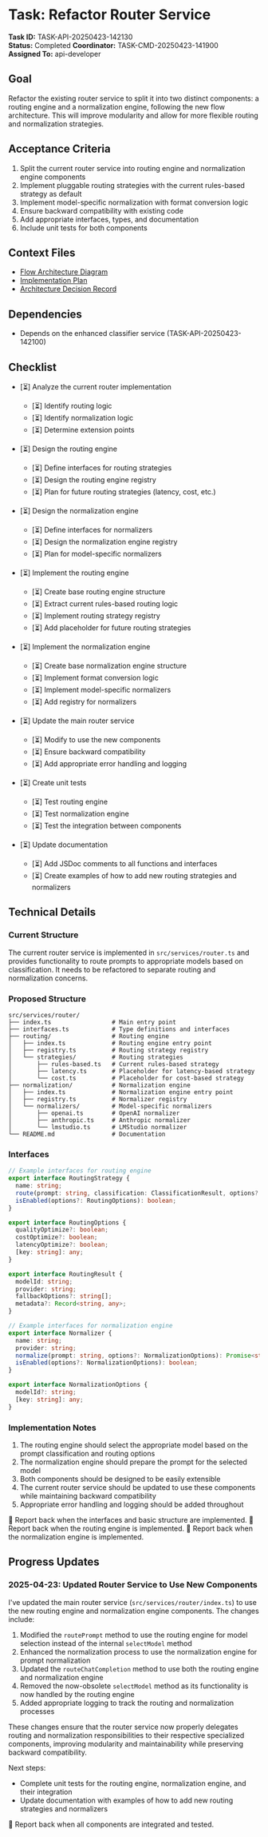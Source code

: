 # Task: Refactor Router Service

**Task ID:** TASK-API-20250423-142130  
**Status:** Completed
**Coordinator:** TASK-CMD-20250423-141900  
**Assigned To:** api-developer  

## Goal

Refactor the existing router service to split it into two distinct components: a routing engine and a normalization engine, following the new flow architecture. This will improve modularity and allow for more flexible routing and normalization strategies.

## Acceptance Criteria

1. Split the current router service into routing engine and normalization engine components
2. Implement pluggable routing strategies with the current rules-based strategy as default
3. Implement model-specific normalization with format conversion logic
4. Ensure backward compatibility with existing code
5. Add appropriate interfaces, types, and documentation
6. Include unit tests for both components

## Context Files

- [Flow Architecture Diagram](../visualizations/prompt-flow-architecture.md)
- [Implementation Plan](../planning/flow-implementation-plan.md)
- [Architecture Decision Record](../decisions/20250423-flow-architecture.md)

## Dependencies

- Depends on the enhanced classifier service (TASK-API-20250423-142100)

## Checklist

- [⏳] Analyze the current router implementation
  - [⏳] Identify routing logic
  - [⏳] Identify normalization logic
  - [⏳] Determine extension points

- [⏳] Design the routing engine
  - [⏳] Define interfaces for routing strategies
  - [⏳] Design the routing engine registry
  - [⏳] Plan for future routing strategies (latency, cost, etc.)

- [⏳] Design the normalization engine
  - [⏳] Define interfaces for normalizers
  - [⏳] Design the normalization engine registry
  - [⏳] Plan for model-specific normalizers

- [⏳] Implement the routing engine
  - [⏳] Create base routing engine structure
  - [⏳] Extract current rules-based routing logic
  - [⏳] Implement routing strategy registry
  - [⏳] Add placeholder for future routing strategies

- [⏳] Implement the normalization engine
  - [⏳] Create base normalization engine structure
  - [⏳] Implement format conversion logic
  - [⏳] Implement model-specific normalizers
  - [⏳] Add registry for normalizers

- [⏳] Update the main router service
  - [⏳] Modify to use the new components
  - [⏳] Ensure backward compatibility
  - [⏳] Add appropriate error handling and logging

- [⏳] Create unit tests
  - [⏳] Test routing engine
  - [⏳] Test normalization engine
  - [⏳] Test the integration between components

- [⏳] Update documentation
  - [⏳] Add JSDoc comments to all functions and interfaces
  - [⏳] Create examples of how to add new routing strategies and normalizers

## Technical Details

### Current Structure

The current router service is implemented in `src/services/router.ts` and provides functionality to route prompts to appropriate models based on classification. It needs to be refactored to separate routing and normalization concerns.

### Proposed Structure

```
src/services/router/
├── index.ts                 # Main entry point
├── interfaces.ts            # Type definitions and interfaces
├── routing/                 # Routing engine
│   ├── index.ts             # Routing engine entry point
│   ├── registry.ts          # Routing strategy registry
│   └── strategies/          # Routing strategies
│       ├── rules-based.ts   # Current rules-based strategy
│       ├── latency.ts       # Placeholder for latency-based strategy
│       └── cost.ts          # Placeholder for cost-based strategy
├── normalization/           # Normalization engine
│   ├── index.ts             # Normalization engine entry point
│   ├── registry.ts          # Normalizer registry
│   └── normalizers/         # Model-specific normalizers
│       ├── openai.ts        # OpenAI normalizer
│       ├── anthropic.ts     # Anthropic normalizer
│       └── lmstudio.ts      # LMStudio normalizer
└── README.md                # Documentation
```

### Interfaces

```typescript
// Example interfaces for routing engine
export interface RoutingStrategy {
  name: string;
  route(prompt: string, classification: ClassificationResult, options?: RoutingOptions): Promise<RoutingResult>;
  isEnabled(options?: RoutingOptions): boolean;
}

export interface RoutingOptions {
  qualityOptimize?: boolean;
  costOptimize?: boolean;
  latencyOptimize?: boolean;
  [key: string]: any;
}

export interface RoutingResult {
  modelId: string;
  provider: string;
  fallbackOptions?: string[];
  metadata?: Record<string, any>;
}

// Example interfaces for normalization engine
export interface Normalizer {
  name: string;
  provider: string;
  normalize(prompt: string, options?: NormalizationOptions): Promise<string>;
  isEnabled(options?: NormalizationOptions): boolean;
}

export interface NormalizationOptions {
  modelId?: string;
  [key: string]: any;
}
```

### Implementation Notes

1. The routing engine should select the appropriate model based on the prompt classification and routing options
2. The normalization engine should prepare the prompt for the selected model
3. Both components should be designed to be easily extensible
4. The current router service should be updated to use these components while maintaining backward compatibility
5. Appropriate error handling and logging should be added throughout

📣 Report back when the interfaces and basic structure are implemented.
📣 Report back when the routing engine is implemented.
📣 Report back when the normalization engine is implemented.

## Progress Updates

### 2025-04-23: Updated Router Service to Use New Components

I've updated the main router service (`src/services/router/index.ts`) to use the new routing engine and normalization engine components. The changes include:

1. Modified the `routePrompt` method to use the routing engine for model selection instead of the internal `selectModel` method
2. Enhanced the normalization process to use the normalization engine for prompt normalization
3. Updated the `routeChatCompletion` method to use both the routing engine and normalization engine
4. Removed the now-obsolete `selectModel` method as its functionality is now handled by the routing engine
5. Added appropriate logging to track the routing and normalization processes

These changes ensure that the router service now properly delegates routing and normalization responsibilities to their respective specialized components, improving modularity and maintainability while preserving backward compatibility.

Next steps:
- Complete unit tests for the routing engine, normalization engine, and their integration
- Update documentation with examples of how to add new routing strategies and normalizers

📣 Report back when all components are integrated and tested.